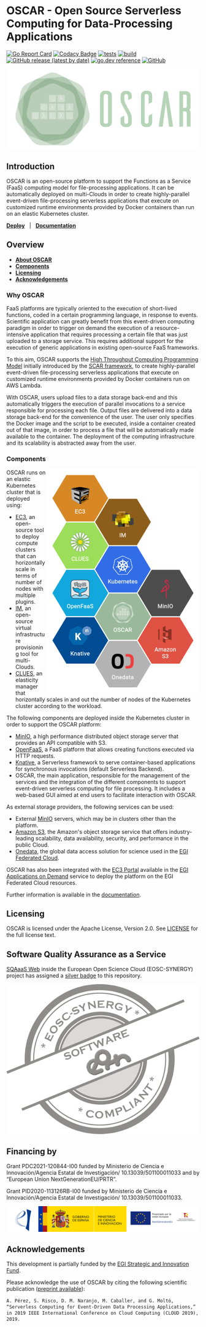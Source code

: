 # OSCAR - Open Source Serverless Computing for Data-Processing Applications

[![Go Report Card](https://goreportcard.com/badge/github.com/grycap/oscar)](https://goreportcard.com/report/github.com/grycap/oscar)
[![Codacy Badge](https://app.codacy.com/project/badge/Coverage/8145efdfb9d24af1b5b53e21c6e2df99)](https://www.codacy.com/gh/grycap/oscar/dashboard?utm_source=github.com&utm_medium=referral&utm_content=grycap/oscar&utm_campaign=Badge_Coverage)
[![tests](https://github.com/grycap/oscar/actions/workflows/tests.yaml/badge.svg?branch=master)](https://github.com/grycap/oscar/actions/workflows/tests.yaml)
[![build](https://github.com/grycap/oscar/workflows/build/badge.svg)](https://github.com/grycap/oscar/actions?query=workflow%3Abuild)
[![GitHub release (latest by date)](https://img.shields.io/github/v/release/grycap/oscar)](https://github.com/grycap/oscar/pkgs/container/oscar)
[![go.dev reference](https://img.shields.io/badge/go.dev-reference-007d9c?logo=go&logoColor=white&style=flat)](https://pkg.go.dev/github.com/grycap/oscar)
[![GitHub](https://img.shields.io/github/license/grycap/oscar)](https://github.com/grycap/oscar/blob/master/LICENSE)

![OSCAR-logo](docs/images/oscar3.png)

## Introduction

OSCAR is an open-source platform to support the Functions as a Service (FaaS)
computing model for file-processing applications. It can be automatically
deployed on multi-Clouds in order to create highly-parallel event-driven
file-processing serverless applications that execute on customized runtime
environments provided by Docker containers than run on an elastic Kubernetes
cluster.

[**Deploy**](https://grycap.github.io/oscar/deploy-im-dashboard/) &nbsp; |
&nbsp; [**Documentation**](https://grycap.github.io/oscar/) &nbsp;

## Overview

- [**About OSCAR**](#why-oscar)
- [**Components**](#components)
- [**Licensing**](#licensing)
- [**Acknowledgements**](#acknowledgements)

### Why OSCAR

FaaS platforms are typically oriented to the execution of short-lived functions,
coded in a certain programming language, in response to events. Scientific
application can greatly benefit from this event-driven computing paradigm in
order to trigger on demand the execution of a resource-intensive application
that requires processing a certain file that was just uploaded to a storage
service. This requires additional support for the execution of generic
applications in existing open-source FaaS frameworks.

To this aim, OSCAR supports the
[High Throughput Computing Programming Model](https://scar.readthedocs.io/en/latest/prog_model.html)
initially introduced by the [SCAR framework](https://github.com/grycap/scar),
to create highly-parallel event-driven file-processing serverless applications
that execute on customized runtime environments provided by Docker containers
run on AWS Lambda.

With OSCAR, users upload files to a data storage back-end and this automatically
triggers the execution of parallel invocations to a service responsible for
processing each file. Output files are delivered into a data storage back-end
for the convenience of the user. The user only specifies the Docker image and
the script to be executed, inside a container created out of that image, in
order to process a file that will be automatically made available to the
container. The deployment of the computing infrastructure and its scalability
is abstracted away from the user.

### Components

<img align="right" src="docs/images/oscar-components.png" alt="OSCAR Components" width="400"></left>

OSCAR runs on an elastic Kubernetes cluster that is deployed using:

- [EC3](http://www.grycap.upv.es/ec3), an open-source tool to deploy compute
    clusters that can horizontally scale in terms of number of nodes with
    multiple plugins.
- [IM](http://www.grycap.upv.es/im), an open-source virtual infrastructure
    provisioning tool for multi-Clouds.
- [CLUES](http://github.com/grycap/clues), an elasticity manager that
    horizontally scales in and out the number of nodes of the Kubernetes cluster
    according to the workload.

The following components are deployed inside the Kubernetes cluster in order
to support the OSCAR platform:

- [MinIO](http://minio.io), a high performance distributed object storage
    server that provides an API compatible with S3.
- [OpenFaaS](https://www.openfaas.com/), a FaaS platform that allows creating
    functions executed via HTTP requests.
- [Knative](https://knative.dev), a Serverless framework to serve
    container-based applications for synchronous invocations (default Serverless
    Backend).
- OSCAR, the main application, responsible for the management of the services
    and the integration of the different components to support event-driven
    serverless computing for file processing. It includes a web-based GUI aimed at
    end users to facilitate interaction with OSCAR.

As external storage providers, the following services can be used:

- External [MinIO](https://min.io) servers, which may be in clusters other than
    the platform.
- [Amazon S3](https://aws.amazon.com/s3/), the Amazon's  object storage service
    that offers industry-leading scalability, data availability, security, and
    performance in the public Cloud.
- [Onedata](https://onedata.org/), the global data access solution for science
    used in the [EGI Federated Cloud](https://datahub.egi.eu/).

OSCAR has also been integrated with the [EC3 Portal](https://servproject.i3m.upv.es/ec3-ltos/index.php)
available in the [EGI Applications on Demand](https://www.egi.eu/services/applications-on-demand/)
service to deploy the platform on the EGI Federated Cloud resources.

Further information is available in the [documentation](https://grycap.github.io/oscar).

## Licensing

OSCAR is licensed under the Apache License, Version 2.0. See
[LICENSE](https://github.com/grycap/scar/blob/master/LICENSE) for the full
license text.

## Software Quality Assurance as a Service

[SQAaaS Web](https://sqaaas.eosc-synergy.eu/#/auth/full-assessment) inside the
European Open Science Cloud (EOSC-SYNERGY) project has assigned a 
[silver badge](https://eu.badgr.com/public/assertions/0vLlQBANQzyHMOrmcsck3w?identity__url=https:%2F%2Fgithub.com%2FEOSC-synergy%2Foscar.assess.sqaaas%2Fcommit%2F10254d15a9230f45c84dae22f3711653162faf78)
to this repository.

![Silver Badge](docs/images/badge_software_silver.png)

## Financing by

Grant PDC2021-120844-I00 funded by Ministerio de Ciencia e Innovación/Agencia
Estatal de Investigación/ 10.13039/501100011033 and by “European Union NextGenerationEU/PRTR”.

Grant PID2020-113126RB-I00 funded by Ministerio de Ciencia e Innovación/Agencia
Estatal de Investigación/ 10.13039/501100011033.

![financing](docs/images/financing/funded.png)


## Acknowledgements

This development is partially funded by the [EGI Strategic and Innovation Fund](https://www.egi.eu/about/egi-council/egi-strategic-and-innovation-fund/).

Please acknowledge the use of OSCAR by citing the following scientific
publication ([preprint available](https://www.grycap.upv.es/gmolto/publications/preprints/Perez2019osc.pdf)):

```
A. Pérez, S. Risco, D. M. Naranjo, M. Caballer, and G. Moltó,
“Serverless Computing for Event-Driven Data Processing Applications,”
in 2019 IEEE International Conference on Cloud Computing (CLOUD 2019), 2019.
```
